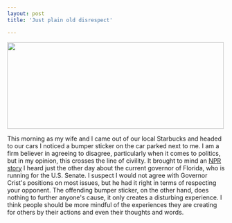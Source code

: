```yaml
---
layout: post
title: 'Just plain old disrespect'

---
```


<img src="http://www.digitaltroubador.com/wp-content/uploads/2010/03/disrespect.jpg" alt="" title="disrespect" width="500" height="200" class="aligncenter size-full wp-image-481" />

This morning as my wife and I came out of our local Starbucks and headed to our cars I noticed a bumper sticker on the car parked next to me. I am a firm believer in agreeing to disagree, particularly when it comes to politics, but in my opinion, this crosses the line of civility. It brought to mind an <a href="http://www.npr.org/templates/story/story.php?storyId=124459588">NPR story</a> I heard just the other day about the current governor of Florida, who is running for the U.S. Senate. I suspect I would not agree with Governor Crist's positions on most issues, but he had it right in terms of respecting your opponent.  The offending bumper sticker, on the other hand, does nothing to further anyone's cause, it only creates a disturbing experience.  I think people should be more mindful of the experiences they are creating for others by their actions and even their thoughts and words.


